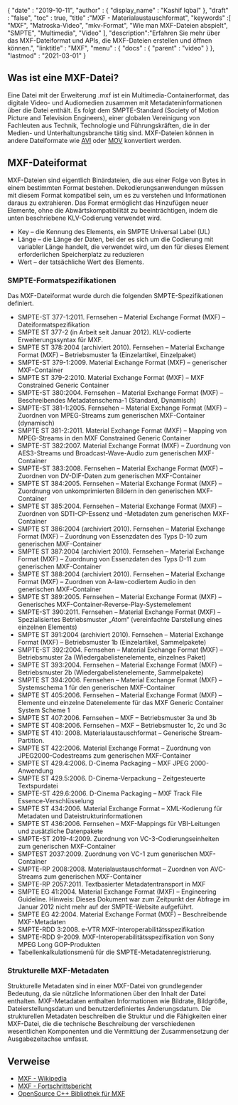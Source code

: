{
  "date" : "2019-10-11",
  "author" : {
    "display_name" : "Kashif Iqbal"
},
  "draft" : "false",
  "toc" : true,
  "title" :"MXF - Materialaustauschformat",
  "keywords" :[ "MXF", "Matroska-Video", "mkv-Format", "Wie man MXF-Dateien abspielt", "SMPTE", "Multimedia", "Video" ],
  "description":"Erfahren Sie mehr über das MXF-Dateiformat und APIs, die MXF-Dateien erstellen und öffnen können.",
  "linktitle" : "MXF",
  "menu" : {
    "docs" : {
      "parent" : "video"
}
},
  "lastmod" : "2021-03-01"
}

## Was ist eine MXF-Datei?

Eine Datei mit der Erweiterung .mxf ist ein Multimedia-Containerformat, das digitale Video- und Audiomedien zusammen mit Metadateninformationen über die Datei enthält. Es folgt dem SMPTE-Standard (Society of Motion Picture and Television Engineers), einer globalen Vereinigung von Fachleuten aus Technik, Technologie und Führungskräften, die in der Medien- und Unterhaltungsbranche tätig sind. MXF-Dateien können in andere Dateiformate wie [AVI](/de/video/avi/) oder [MOV](/de/video/mov/) konvertiert werden.

## MXF-Dateiformat

MXF-Dateien sind eigentlich Binärdateien, die aus einer Folge von Bytes in einem bestimmten Format bestehen. Dekodierungsanwendungen müssen mit diesem Format kompatibel sein, um es zu verstehen und Informationen daraus zu extrahieren. Das Format ermöglicht das Hinzufügen neuer Elemente, ohne die Abwärtskompatibilität zu beeinträchtigen, indem die unten beschriebene KLV-Codierung verwendet wird.

* Key – die Kennung des Elements, ein SMPTE Universal Label (UL)
* Länge – die Länge der Daten, bei der es sich um die Codierung mit variabler Länge handelt, die verwendet wird, um den für dieses Element erforderlichen Speicherplatz zu reduzieren
* Wert – der tatsächliche Wert des Elements.

### SMPTE-Formatspezifikationen

Das MXF-Dateiformat wurde durch die folgenden SMPTE-Spezifikationen definiert.

* SMPTE-ST 377-1:2011. Fernsehen – Material Exchange Format (MXF) – Dateiformatspezifikation
* SMPTE ST 377-2 (in Arbeit seit Januar 2012). KLV-codierte Erweiterungssyntax für MXF.
* SMPTE ST 378:2004 (archiviert 2010). Fernsehen – Material Exchange Format (MXF) – Betriebsmuster 1a (Einzelartikel, Einzelpaket)
* SMPTE-ST 379-1:2009. Material Exchange Format (MXF) – generischer MXF-Container
* SMPTE ST 379-2:2010. Material Exchange Format (MXF) – MXF Constrained Generic Container
* SMPTE-ST 380:2004. Fernsehen – Material Exchange Format (MXF) – Beschreibendes Metadatenschema-1 (Standard, Dynamisch)
* SMPTE-ST 381-1:2005. Fernsehen – Material Exchange Format (MXF) – Zuordnen von MPEG-Streams zum generischen MXF-Container (dynamisch)
* SMPTE ST 381-2:2011. Material Exchange Format (MXF) – Mapping von MPEG-Streams in den MXF Constrained Generic Container
* SMPTE-ST 382:2007. Material Exchange Format (MXF) – Zuordnung von AES3-Streams und Broadcast-Wave-Audio zum generischen MXF-Container
* SMPTE-ST 383:2008. Fernsehen – Material Exchange Format (MXF) – Zuordnen von DV-DIF-Daten zum generischen MXF-Container
* SMPTE ST 384:2005. Fernsehen – Material Exchange Format (MXF) – Zuordnung von unkomprimierten Bildern in den generischen MXF-Container
* SMPTE ST 385:2004. Fernsehen – Material Exchange Format (MXF) – Zuordnen von SDTI-CP-Essenz und -Metadaten zum generischen MXF-Container
* SMPTE ST 386:2004 (archiviert 2010). Fernsehen – Material Exchange Format (MXF) – Zuordnung von Essenzdaten des Typs D-10 zum generischen MXF-Container
* SMPTE ST 387:2004 (archiviert 2010). Fernsehen – Material Exchange Format (MXF) – Zuordnung von Essenzdaten des Typs D-11 zum generischen MXF-Container
* SMPTE ST 388:2004 (archiviert 2010). Fernsehen – Material Exchange Format (MXF) – Zuordnen von A-law-codiertem Audio in den generischen MXF-Container
* SMPTE ST 389:2005. Fernsehen – Material Exchange Format (MXF) – Generisches MXF-Container-Reverse-Play-Systemelement
* SMPTE-ST 390:2011. Fernsehen – Material Exchange Format (MXF) – Spezialisiertes Betriebsmuster „Atom“ (vereinfachte Darstellung eines einzelnen Elements)
* SMPTE ST 391:2004 (archiviert 2010). Fernsehen – Material Exchange Format (MXF) – Betriebsmuster 1b (Einzelartikel, Sammelpakete)
* SMPTE-ST 392:2004. Fernsehen – Material Exchange Format (MXF) – Betriebsmuster 2a (Wiedergabelistenelemente, einzelnes Paket)
* SMPTE ST 393:2004. Fernsehen – Material Exchange Format (MXF) – Betriebsmuster 2b (Wiedergabelistenelemente, Sammelpakete)
* SMPTE ST 394:2006. Fernsehen – Material Exchange Format (MXF) – Systemschema 1 für den generischen MXF-Container
* SMPTE ST 405:2006. Fernsehen – Material Exchange Format (MXF) – Elemente und einzelne Datenelemente für das MXF Generic Container System Scheme 1
* SMPTE ST 407:2006. Fernsehen – MXF – Betriebsmuster 3a und 3b
* SMPTE ST 408:2006. Fernsehen – MXF – Betriebsmuster 1c, 2c und 3c
* SMPTE ST 410: 2008. Materialaustauschformat – Generische Stream-Partition.
* SMPTE ST 422:2006. Material Exchange Format – Zuordnung von JPEG2000-Codestreams zum generischen MXF-Container
* SMPTE ST 429.4:2006. D-Cinema Packaging – MXF JPEG 2000-Anwendung
* SMPTE ST 429.5:2006. D-Cinema-Verpackung – Zeitgesteuerte Textspurdatei
* SMPTE-ST 429.6:2006. D-Cinema Packaging – MXF Track File Essence-Verschlüsselung
* SMPTE ST 434:2006. Material Exchange Format – XML-Kodierung für Metadaten und Dateistrukturinformationen
* SMPTE ST 436:2006. Fernsehen – MXF-Mappings für VBI-Leitungen und zusätzliche Datenpakete
* SMPTE-ST 2019-4:2009. Zuordnung von VC-3-Codierungseinheiten zum generischen MXF-Container
* SMPTEST 2037:2009. Zuordnung von VC-1 zum generischen MXF-Container
* SMPTE-RP 2008:2008. Materialaustauschformat – Zuordnen von AVC-Streams zum generischen MXF-Container
* SMPTE-RP 2057:2011. Textbasierter Metadatentransport in MXF
* SMPTE EG 41:2004. Material Exchange Format (MXF) – Engineering Guideline. Hinweis: Dieses Dokument war zum Zeitpunkt der Abfrage im Januar 2012 nicht mehr auf der SMPTE-Website aufgeführt.
* SMPTE EG 42:2004. Material Exchange Format (MXF) – Beschreibende MXF-Metadaten
* SMPTE-RDD 3:2008. e-VTR MXF-Interoperabilitätsspezifikation
* SMPTE-RDD 9-2009. MXF-Interoperabilitätsspezifikation von Sony MPEG Long GOP-Produkten
* Tabellenkalkulationsmenü für die SMPTE-Metadatenregistrierung.

### Strukturelle MXF-Metadaten

Strukturelle Metadaten sind in einer MXF-Datei von grundlegender Bedeutung, da sie nützliche Informationen über den Inhalt der Datei enthalten. MXF-Metadaten enthalten Informationen wie Bildrate, Bildgröße, Dateierstellungsdatum und benutzerdefiniertes Änderungsdatum. Die strukturellen Metadaten beschreiben die Struktur und die Fähigkeiten einer MXF-Datei, die die technische Beschreibung der verschiedenen wesentlichen Komponenten und die Vermittlung der Zusammensetzung der Ausgabezeitachse umfasst.

## Verweise

* [MXF - Wikipedia](https://en.wikipedia.org/wiki/Material_Exchange_Format)
* [MXF - Fortschrittsbericht](https://tech.ebu.ch/docs/techreview/trev_2010-Q3_MXF-1.pdf)
* [OpenSource C++ Bibliothek für MXF](http://www.freemxf.org/)


